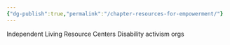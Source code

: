 ```yaml
---
{"dg-publish":true,"permalink":"/chapter-resources-for-empowerment/"}
---
```



Independent Living Resource Centers
Disability activism orgs
